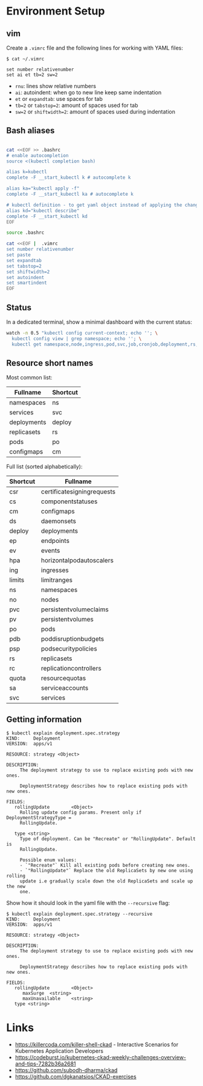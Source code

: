 # Environment Setup

## vim

Create a `.vimrc` file and the following lines for working with YAML files:

```
$ cat ~/.vimrc

set number relativenumber
set ai et tb=2 sw=2
```
- `rnu`: lines show relative numbers
- `ai`: autoindent: when go to new line keep same indentation
- `et` or `expandtab`: use spaces for tab
- `tb=2` or `tabstop=2`: amount of spaces used for tab
- `sw=2` or `shiftwidth=2`: amount of spaces used during indentation

## Bash aliases

```bash

cat <<EOF >> .bashrc
# enable autocompletion
source <(kubectl completion bash)

alias k=kubectl
complete -F __start_kubectl k # autocomplete k

alias ka="kubectl apply -f"
complete -F __start_kubectl ka # autocomplete k

# kubectl definition - to get yaml object instead of applying the changes
alias kd="kubectl describe"
complete -F __start_kubectl kd
EOF

source .bashrc

cat <<EOF |  .vimrc
set number relativenumber
set paste
set expandtab
set tabstop=2
set shiftwidth=2
set autoindent
set smartindent
EOF

```

## Status

In a dedicated terminal, show a minimal dashboard with the current status:

```bash
watch -n 0.5 "kubectl config current-context; echo ''; \
  kubectl config view | grep namespace; echo ''; \
  kubectl get namespace,node,ingress,pod,svc,job,cronjob,deployment,rs,pv,pvc,secret,ep -o wide"
```

## Resource short names

Most common list:

| Fullname                 | Shortcut 
| ------------------------ | -------- |
| namespaces               | ns       |
| services                 | svc      |
| deployments              | deploy   |
| replicasets              | rs       |
| pods                     | po       |
| configmaps               | cm       |

Full list (sorted alphabetically):

|Shortcut| Fullname |
| ------ | ------------------------ |
|csr     | certificatesigningrequests |
|cs      | componentstatuses |
|cm      | configmaps |
|ds      | daemonsets |
|deploy  | deployments |
|ep      | endpoints |
|ev      | events |
|hpa     | horizontalpodautoscalers |
|ing     | ingresses |
|limits  | limitranges |
|ns      | namespaces |
|no      | nodes |
|pvc     | persistentvolumeclaims |
|pv      | persistentvolumes |
|po      | pods |
|pdb     | poddisruptionbudgets |
|psp     | podsecuritypolicies |
|rs      | replicasets |
|rc      | replicationcontrollers |
|quota   | resourcequotas |
|sa      | serviceaccounts |
|svc     | services |

## Getting information

```
$ kubectl explain deployment.spec.strategy
KIND:     Deployment
VERSION:  apps/v1

RESOURCE: strategy <Object>

DESCRIPTION:
     The deployment strategy to use to replace existing pods with new ones.

     DeploymentStrategy describes how to replace existing pods with new ones.

FIELDS:
   rollingUpdate        <Object>
     Rolling update config params. Present only if DeploymentStrategyType =
     RollingUpdate.

   type <string>
     Type of deployment. Can be "Recreate" or "RollingUpdate". Default is
     RollingUpdate.

     Possible enum values:
     - `"Recreate"` Kill all existing pods before creating new ones.
     - `"RollingUpdate"` Replace the old ReplicaSets by new one using rolling
     update i.e gradually scale down the old ReplicaSets and scale up the new
     one.
```

Show how it should look in the yaml file with the `--recursive` flag:

```
$ kubectl explain deployment.spec.strategy --recursive
KIND:     Deployment
VERSION:  apps/v1

RESOURCE: strategy <Object>

DESCRIPTION:
     The deployment strategy to use to replace existing pods with new ones.

     DeploymentStrategy describes how to replace existing pods with new ones.

FIELDS:
   rollingUpdate        <Object>
      maxSurge  <string>
      maxUnavailable    <string>
   type <string>
```



# Links 

- https://killercoda.com/killer-shell-ckad - Interactive Scenarios for Kubernetes Application Developers
- https://codeburst.io/kubernetes-ckad-weekly-challenges-overview-and-tips-7282b36a2681
- https://github.com/subodh-dharma/ckad
- https://github.com/dgkanatsios/CKAD-exercises


